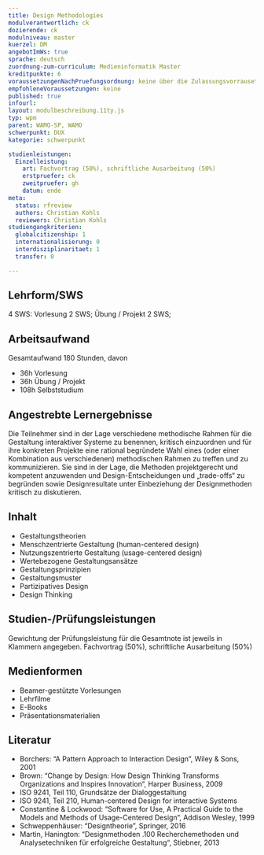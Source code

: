 ```yaml
---
title: Design Methodologies
modulverantwortlich: ck
dozierende: ck
modulniveau: master
kuerzel: DM
angebotImWs: true
sprache: deutsch
zuordnung-zum-curriculum: Medieninformatik Master
kreditpunkte: 6
voraussetzungenNachPruefungsordnung: keine über die Zulassungsvorrausetzungen zum Studium hinausgehenden
empfohleneVoraussetzungen: keine
published: true
infourl: 
layout: modulbeschreibung.11ty.js
typ: wpm
parent: WAMO-SP, WAMO
schwerpunkt: DUX
kategorie: schwerpunkt

studienleistungen:
  Einzelleistung:
    art: Fachvortrag (50%), schriftliche Ausarbeitung (50%)
    erstpruefer: ck
    zweitpruefer: gh
    datum: ende
meta:
  status: rfreview  
  authors: Christian Kohls
  reviewers: Christian Kohls  
studiengangkriterien:
  globalcitizenship: 1
  internationalisierung: 0
  interdisziplinaritaet: 1
  transfer: 0

---
```


## Lehrform/SWS
4 SWS: Vorlesung 2 SWS; Übung / Projekt 2 SWS;

## Arbeitsaufwand

Gesamtaufwand 180 Stunden, davon 
- 36h Vorlesung 
- 36h Übung / Projekt
- 108h Selbststudium

## Angestrebte Lernergebnisse
Die Teilnehmer sind in der Lage verschiedene methodische Rahmen für die Gestaltung interaktiver Systeme zu benennen, kritisch einzuordnen und für ihre konkreten Projekte eine rational begründete Wahl eines (oder einer Kombination aus verschiedenen) methodischen Rahmen zu treffen und zu kommunizieren. Sie sind in der Lage, die Methoden projektgerecht und kompetent anzuwenden und Design-Entscheidungen und „trade-offs“ zu begründen sowie Designresultate unter Einbeziehung der Designmethoden kritisch zu diskutieren.

## Inhalt
- Gestaltungstheorien
- Menschzentrierte Gestaltung (human-centered design)
- Nutzungszentrierte Gestaltung (usage-centered design)
- Wertebezogene Gestaltungsansätze
- Gestaltungsprinzipien
- Gestaltungsmuster
- Partizipatives Design
- Design Thinking



## Studien-/Prüfungsleistungen
Gewichtung der Prüfungsleistung für die Gesamtnote ist jeweils in Klammern angegeben.
Fachvortrag (50%), schriftliche Ausarbeitung (50%)

## Medienformen
- Beamer-gestützte Vorlesungen
- Lehrfilme
- E-Books
- Präsentationsmaterialien

## Literatur
- Borchers: “A Pattern Approach to Interaction Design”, Wiley & Sons, 2001
- Brown: “Change by Design: How Design Thinking Transforms Organizations and Inspires Innovation“,  Harper Business, 2009
- ISO 9241, Teil 110, Grundsätze der Dialoggestaltung
- ISO 9241, Teil 210,  Human-centered Design for interactive Systems
- Constantine & Lockwood: “Software for Use, A Practical Guide to the Models and Methods of Usage-Centered Design“, Addison Wesley, 1999
- Schweppenhäuser: “Designtheorie”,  Springer, 2016
- Martin, Hanington: “Designmethoden .100 Recherchemethoden und Analysetechniken für erfolgreiche Gestaltung“, Stiebner, 2013
